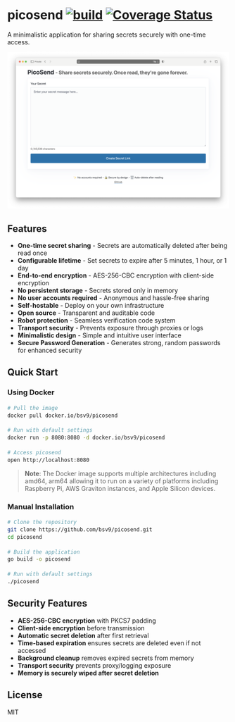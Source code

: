 # picosend [![build](https://github.com/bsv9/picosend/actions/workflows/ci.yml/badge.svg)](https://github.com/bsv9/picosend/actions/workflows/ci.yml)&nbsp;[![Coverage Status](https://coveralls.io/repos/github/bsv9/picosend/badge.svg?branch=main)](https://coveralls.io/github/bsv9/picosend?branch=main)


A minimalistic application for sharing secrets securely with one-time access.

![Picosend Screenshot](static/images/picosend.png)

## Features

- **One-time secret sharing** - Secrets are automatically deleted after being read once
- **Configurable lifetime** - Set secrets to expire after 5 minutes, 1 hour, or 1 day
- **End-to-end encryption** - AES-256-CBC encryption with client-side encryption
- **No persistent storage** - Secrets stored only in memory
- **No user accounts required** - Anonymous and hassle-free sharing
- **Self-hostable** - Deploy on your own infrastructure
- **Open source** - Transparent and auditable code
- **Robot protection** - Seamless verification code system
- **Transport security** - Prevents exposure through proxies or logs
- **Minimalistic design** - Simple and intuitive user interface
- **Secure Password Generation** - Generates strong, random passwords for enhanced security

## Quick Start


### Using Docker

```bash
# Pull the image
docker pull docker.io/bsv9/picosend

# Run with default settings
docker run -p 8080:8080 -d docker.io/bsv9/picosend

# Access picosend
open http://localhost:8080
```

> **Note**: The Docker image supports multiple architectures including amd64, arm64 allowing it to run on a variety of platforms including Raspberry Pi, AWS Graviton instances, and Apple Silicon devices.

### Manual Installation

```bash
# Clone the repository
git clone https://github.com/bsv9/picosend.git
cd picosend

# Build the application
go build -o picosend

# Run with default settings
./picosend

```

## Security Features

- **AES-256-CBC encryption** with PKCS7 padding
- **Client-side encryption** before transmission
- **Automatic secret deletion** after first retrieval
- **Time-based expiration** ensures secrets are deleted even if not accessed
- **Background cleanup** removes expired secrets from memory
- **Transport security** prevents proxy/logging exposure
- **Memory is securely wiped after secret deletion**

## License

MIT
